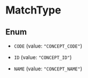 
# MatchType

## Enum


* `CODE` (value: `"CONCEPT_CODE"`)

* `ID` (value: `"CONCEPT_ID"`)

* `NAME` (value: `"CONCEPT_NAME"`)



